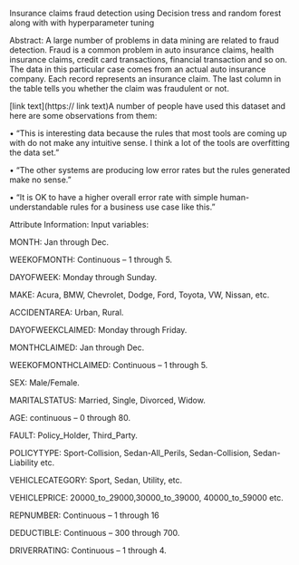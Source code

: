 Insurance claims fraud detection using Decision tress and random forest along with with hyperparameter tuning

Abstract: A large number of problems in data mining are related to fraud detection. Fraud is a common problem in auto insurance claims, health insurance claims, credit card transactions, financial transaction and so on. The data in this particular case comes from an actual auto insurance company. Each record represents an insurance claim. The last column in the table tells you whether the claim was fraudulent or not.

[link text](https:// link text)A number of people have used this dataset and here are some observations from them:

• “This is interesting data because the rules that most tools are coming up with do not make any intuitive sense. I think a lot of the tools are overfitting the data set.”

• “The other systems are producing low error rates but the rules generated make no sense.”

• “It is OK to have a higher overall error rate with simple human-understandable rules for a business use case like this.”

Attribute Information: Input variables:

MONTH: Jan through Dec.

WEEKOFMONTH: Continuous – 1 through 5.

DAYOFWEEK: Monday through Sunday.

MAKE: Acura, BMW, Chevrolet, Dodge, Ford, Toyota, VW, Nissan, etc.

ACCIDENTAREA: Urban, Rural.

DAYOFWEEKCLAIMED: Monday through Friday.

MONTHCLAIMED: Jan through Dec.

WEEKOFMONTHCLAIMED: Continuous – 1 through 5.

SEX: Male/Female.

MARITALSTATUS: Married, Single, Divorced, Widow.

AGE: continuous – 0 through 80.

FAULT: Policy_Holder, Third_Party.

POLICYTYPE: Sport-Collision, Sedan-All_Perils, Sedan-Collision, Sedan-Liability etc.

VEHICLECATEGORY: Sport, Sedan, Utility, etc.

VEHICLEPRICE: 20000_to_29000,30000_to_39000, 40000_to_59000 etc.

REPNUMBER: Continuous – 1 through 16

DEDUCTIBLE: Continuous – 300 through 700.

DRIVERRATING: Continuous – 1 through 4.
